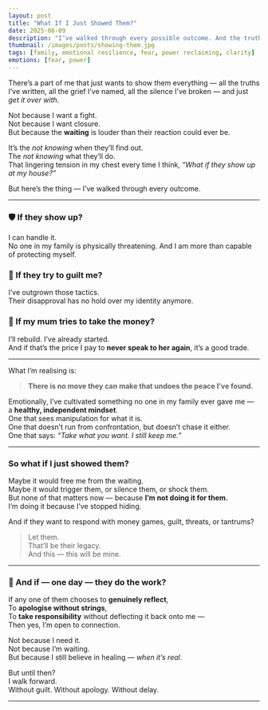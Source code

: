 ```yaml
---
layout: post
title: "What If I Just Showed Them?"
date: 2025-06-09
description: "I’ve walked through every possible outcome. And the truth is — I can handle all of it. Maybe it’s time to stop waiting for a reaction and just let the truth speak."
thumbnail: /images/posts/showing-them.jpg
tags: [family, emotional resilience, fear, power reclaiming, clarity]
emotions: [fear, power]
---
```


There’s a part of me that just wants to show them everything — all the truths I’ve written, all the grief I’ve named, all the silence I’ve broken — and just *get it over with*.

Not because I want a fight.  
Not because I want closure.  
But because the **waiting** is louder than their reaction could ever be.

It’s the *not knowing* when they’ll find out.  
The *not knowing* what they’ll do.  
That lingering tension in my chest every time I think, *“What if they show up at my house?”*

But here’s the thing — I’ve walked through every outcome.

---

### 🛡 If they show up?  
I can handle it.  
No one in my family is physically threatening. And I am more than capable of protecting myself.

### 💬 If they try to guilt me?  
I’ve outgrown those tactics.  
Their disapproval has no hold over my identity anymore.

### 💸 If my mum tries to take the money?  
I’ll rebuild. I’ve already started.  
And if that’s the price I pay to **never speak to her again**, it’s a good trade.

---

What I’m realising is:  
> **There is no move they can make that undoes the peace I’ve found.**

Emotionally, I’ve cultivated something no one in my family ever gave me — a **healthy, independent mindset**.  
One that sees manipulation for what it is.  
One that doesn’t run from confrontation, but doesn’t chase it either.  
One that says: *“Take what you want. I still keep me.”*

---

### So what if I just showed them?

Maybe it would free me from the waiting.  
Maybe it would trigger them, or silence them, or shock them.  
But none of that matters now — because **I’m not doing it for them.**  
I’m doing it because I’ve stopped hiding.

And if they want to respond with money games, guilt, threats, or tantrums?

> Let them.  
> That’ll be their legacy.  
> And this — this will be mine.

---

### 💬 And if — one day — they do the work?

If any one of them chooses to **genuinely reflect**,  
To **apologise without strings**,  
To **take responsibility** without deflecting it back onto me —  
Then yes, I’m open to connection.

Not because I need it.  
Not because I’m waiting.  
But because I still believe in healing — *when it’s real*.

But until then?  
I walk forward.  
Without guilt. Without apology. Without delay.

---
